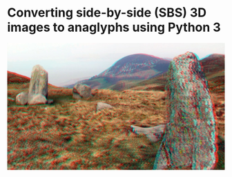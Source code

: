 # Converting side-by-side (SBS) 3D images to anaglyphs using Python 3

![The anaglyph output by the Python code](./anaglyph_small.jpg)
